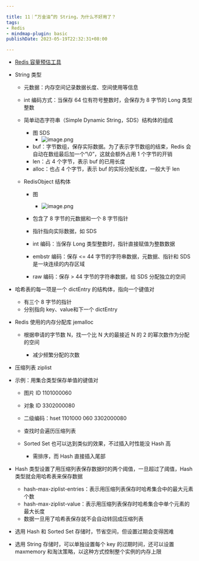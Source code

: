 ```yaml
---

title: 11｜“万金油”的 String，为什么不好用了？
tags:
- Redis
- mindmap-plugin: basic
publishDate: 2023-05-19T22:32:31+08:00

---
```


- [Redis 容量预估工具](http://www.redis.cn/redis_memory/)
- String 类型

  - 元数据：内存空间记录数据长度、空间使用等信息
  - int 编码方式：当保存 64 位有符号整数时，会保存为 8 字节的 Long 类型整数
  - 简单动态字符串（Simple Dynamic String，SDS）结构体的组成

    - 图 SDS
      - ![image.png](https://cdn.jsdelivr.net/gh/11ze/static/images/redis-11-1.png)
    - buf：字节数组，保存实际数据。为了表示字节数组的结束，Redis 会自动在数组最后加一个“\0”，这就会额外占用 1 个字节的开销
    - len：占 4 个字节，表示 buf 的已用长度
    - alloc：也占 4 个字节，表示 buf 的实际分配长度，一般大于 len

  - RedisObject 结构体

    - 图
      - ![image.png](https://cdn.jsdelivr.net/gh/11ze/static/images/redis-11-2.png)

    - 包含了 8 字节的元数据和一个 8 字节指针
    - 指针指向实际数据，如 SDS
    - int 编码：当保存 Long 类型整数时，指针直接赋值为整数数据
    - embstr 编码：保存 <= 44 字节的字符串数据，元数据、指针和 SDS 是一块连续的内存区域
    - raw 编码：保存 > 44 字节的字符串数据，给 SDS 分配独立的空间

- 哈希表的每一项是一个 dictEntry 的结构体，指向一个键值对

  - 有三个 8 字节的指针
  - 分别指向 key、value和下一个 dictEntry

- Redis 使用的内存分配库 jemalloc

  - 根据申请的字节数 N，找一个比 N 大的最接近 N 的 2 的幂次数作为分配的空间

    - 减少频繁分配的次数

- 压缩列表 ziplist
- 示例：用集合类型保存单值的键值对

  - 图片 ID 1101000060
  - 对象 ID 3302000080
  - 二级编码：hset 1101000 060 3302000080
  - 查找时会遍历压缩列表
  - Sorted Set 也可以达到类似的效果，不过插入时性能没 Hash 高

    - 需排序，而 Hash 直接插入尾部

- Hash 类型设置了用压缩列表保存数据时的两个阈值，一旦超过了阈值，Hash 类型就会用哈希表来保存数据

  - hash-max-ziplist-entries：表示用压缩列表保存时哈希集合中的最大元素个数
  - hash-max-ziplist-value：表示用压缩列表保存时哈希集合中单个元素的最大长度
  - 数据一旦用了哈希表保存就不会自动转回成压缩列表

- 选用 Hash 和 Sorted Set 存储时，节省空间，但设置过期会变得困难
- 选用 String 存储时，可以单独设置每个 key 的过期时间，还可以设置 maxmemory 和淘汰策略，以这种方式控制整个实例的内存上限
